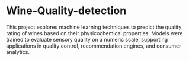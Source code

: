 # Wine-Quality-detection
This project explores machine learning techniques to predict the quality rating of wines based on their physicochemical properties. Models were trained to evaluate sensory quality on a numeric scale, supporting applications in quality control, recommendation engines, and consumer analytics.
